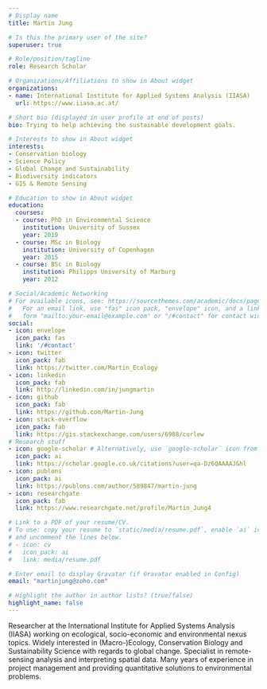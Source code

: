 ```yaml
---
# Display name
title: Martin Jung

# Is this the primary user of the site?
superuser: true

# Role/position/tagline
role: Research Scholar

# Organizations/Affiliations to show in About widget
organizations:
- name: International Institute for Applied Systems Analysis (IIASA)
  url: https://www.iiasa.ac.at/

# Short bio (displayed in user profile at end of posts)
bio: Trying to help achieving the sustainable development goals.

# Interests to show in About widget
interests:
- Conservation biology
- Science Policy
- Global Change and Sustainability
- Biodiversity indicators
- GIS & Remote Sensing

# Education to show in About widget
education:
  courses:
  - course: PhD in Environmental Science
    institution: University of Sussex
    year: 2019
  - course: MSc in Biology
    institution: University of Copenhagen
    year: 2015
  - course: BSc in Biology
    institution: Philipps University of Marburg
    year: 2012

# Social/Academic Networking
# For available icons, see: https://sourcethemes.com/academic/docs/page-builder/#icons
#   For an email link, use "fas" icon pack, "envelope" icon, and a link in the
#   form "mailto:your-email@example.com" or "/#contact" for contact widget.
social:
- icon: envelope
  icon_pack: fas
  link: '/#contact'
- icon: twitter
  icon_pack: fab
  link: https://twitter.com/Martin_Ecology
- icon: linkedin
  icon_pack: fab
  link: http://linkedin.com/in/jungmartin
- icon: github
  icon_pack: fab
  link: https://github.com/Martin-Jung
- icon: stack-overflow
  icon_pack: fab
  link: https://gis.stackexchange.com/users/6988/curlew
# Research stuff
- icon: google-scholar # Alternatively, use `google-scholar` icon from `ai` icon pack
  icon_pack: ai
  link: https://scholar.google.co.uk/citations?user=qa-Dz6QAAAAJ&hl
- icon: publons
  icon_pack: ai
  link: https://publons.com/author/589847/martin-jung
- icon: researchgate
  icon_pack: fab
  link: https://www.researchgate.net/profile/Martin_Jung4

# Link to a PDF of your resume/CV.
# To use: copy your resume to `static/media/resume.pdf`, enable `ai` icons in `params.toml`,
# and uncomment the lines below.
# - icon: cv
#   icon_pack: ai
#   link: media/resume.pdf

# Enter email to display Gravatar (if Gravatar enabled in Config)
email: "martinjung@zoho.com"

# Highlight the author in author lists? (true/false)
highlight_name: false
---
```


Researcher at the International Institute for Applied Systems Analysis (IIASA) working on ecological, socio-economic and environmental nexus topics. Widely interested in (Macro-)Ecology, Conservation Biology and Sustainability Science with regards to global change. Specialist in remote-sensing analysis and interpreting spatial data. Many years of experience in project management and providing quantitative solutions to environmental problems.
